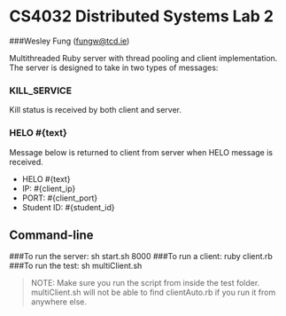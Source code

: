 # CS4032 Distributed Systems Lab 2
###Wesley Fung (fungw@tcd.ie)

Multithreaded Ruby server with thread pooling and client implementation.
The server is designed to take in two types of messages:

### KILL\_SERVICE
Kill status is received by both client and server.

### HELO #{text}
Message below is returned to client from server when HELO message is received.
- HELO #{text}
- IP: #{client\_ip}
- PORT: #{client\_port}
- Student ID: #{student\_id}

## Command-line
###To run the server:
sh start.sh 8000
###To run a client:
ruby client.rb
###To run the test:
sh multiClient.sh
> NOTE: Make sure you run the script from inside the test folder.
multiClient.sh will not be able to find clientAuto.rb if you run
it from anywhere else.
